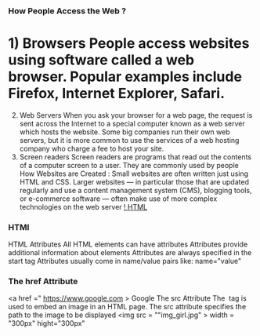 
### How People Access the Web ?
#  1) Browsers People access websites using software called a web browser. Popular examples include Firefox, Internet Explorer, Safari.
 2) Web Servers When you ask your browser for a web page, the request is sent across the Internet to a special computer known as a web server which hosts the website. Some big companies run their own web servers, but it is more common to use the services of a web hosting company who charge a fee to host your site.
 3) Screen readers Screen readers are programs that read out the contents of a computer screen to a user. They are commonly used by people
 How Websites are Created : Small websites are often written just using HTML and CSS. Larger websites — in particular those that are updated regularly and use a content management system (CMS), blogging tools, or e-commerce software — often make use of more complex technologies on the web server
[! HTML](https://mason.gmu.edu/~kshiffl4/375/HTML_Tags.jpg)
### HTMl
HTML Attributes
All HTML elements can have attributes
Attributes provide additional information about elements
Attributes are always specified in the start tag
Attributes usually come in name/value pairs like: name="value"
### The href Attribute
<a href =" https://www.google.com > Google </a>
 The src Attribute
The <img> tag is used to embed an image in an HTML page. The src attribute specifies the path to the image to be displayed 
<img src = ""img_girl.jpg" > width = "300px" hight="300px"




